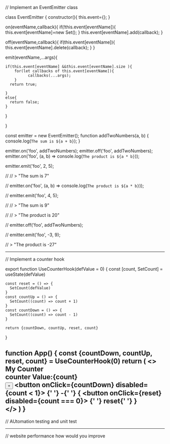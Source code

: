 // Implement an EventEmitter class

class EventEmitter {
  constructor(){
      this.event={};
  }
  
  on(eventName,callback){
    if(!this.event[eventName]){
        this.event[eventName]=new Set();
    }
    this.event[eventName].add(callback);
  }
  
  off(eventName,callback){
      if(this.event[eventName]){
        this.event[eventName].delete(callback);
    }
  }
  
  emit(eventName,...args){

    if(this.event[eventName] &&this.event[eventName].size ){
        for(let callbacks of this.event[eventName]){
              callbacks(...args);
        }
      return true;
        
    }
    else{
      return false;
    }

  }
  

}

const emitter = new EventEmitter();
function addTwoNumbers(a, b) {
  console.log(`The sum is ${a + b}`);
}

emitter.on('foo', addTwoNumbers);
emitter.off('foo', addTwoNumbers);
emitter.on('foo', (a, b) => console.log(`The product is ${a * b}`));

emitter.emit('foo', 2, 5);

// // > "The sum is 7"

// emitter.on('foo', (a, b) => console.log(`The product is ${a * b}`));

// emitter.emit('foo', 4, 5);

// // > "The sum is 9"

// // > "The product is 20"

// emitter.off('foo', addTwoNumbers);

// emitter.emit('foo', -3, 9);

// > "The product is -27"

--------------

// Implement a counter hook 

export function UseCounterHook(defValue = 0) {
    const [count, SetCount] = useState(defValue)
  
    const reset = () => {
      SetCount(defValue)
    }
    const countUp = () => {
      SetCount((count) => count + 1)
    }
    const countDown = () => {
      SetCount((count) => count - 1)
    }
  
    return {countDown, countUp, reset, count}
  }
  
  function App() {
    const {countDown, countUp, reset, count} = UseCounterHook(0)
    return (
      <>
        <div>
          <div>My Counter</div>
          <div>counter Value:{count}</div>
          <button onClick={countUp}> + </button>
          <button onClick={countDown} disabled={count < 1}>
            {' '}
            -{' '}
          </button>
          {
            <button onClick={reset} disabled={count === 0}>
              {' '}
              reset{' '}
            </button>
          }
        </div>
      </>
    )
  }
  ---------------------------------

//   AUtomation testing and unit test 

  ---------------------

//   website performance how would you improve